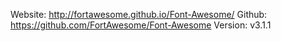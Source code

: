 Website: http://fortawesome.github.io/Font-Awesome/
Github:  https://github.com/FortAwesome/Font-Awesome
Version: v3.1.1